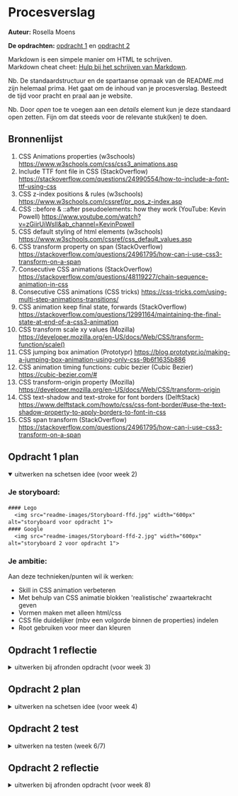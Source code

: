 # Procesverslag
**Auteur:** Rosella Moens

**De opdrachten:** [opdracht 1](opdracht1/index.html) en [opdracht 2](opdracht2/index.html)


Markdown is een simpele manier om HTML te schrijven.  
Markdown cheat cheet: [Hulp bij het schrijven van Markdown](https://github.com/adam-p/markdown-here/wiki/Markdown-Cheatsheet).

Nb. De standaardstructuur en de spartaanse opmaak van de README.md zijn helemaal prima. Het gaat om de inhoud van je procesverslag. Besteedt de tijd voor pracht en praal aan je website.

Nb. Door *open* toe te voegen aan een *details* element kun je deze standaard open zetten. Fijn om dat steeds voor de relevante stuk(ken) te doen.



## Bronnenlijst
  1. CSS Animations properties (w3schools) https://www.w3schools.com/css/css3_animations.asp
  2. Include TTF font file in CSS (StackOverflow) https://stackoverflow.com/questions/24990554/how-to-include-a-font-ttf-using-css
  3. CSS z-index positions & rules (w3schools) https://www.w3schools.com/cssref/pr_pos_z-index.asp
  4. CSS ::before & ::after pseudoelements: how they work (YouTube: Kevin Powell) https://www.youtube.com/watch?v=zGiirUiWslI&ab_channel=KevinPowell
  5. CSS default styling of html elements (w3schools) https://www.w3schools.com/cssref/css_default_values.asp
  6. CSS transform property on span (StackOverflow) https://stackoverflow.com/questions/24961795/how-can-i-use-css3-transform-on-a-span
  7. Consecutive CSS animations (StackOverflow) https://stackoverflow.com/questions/48119227/chain-sequence-animation-in-css
  8. Consecutive CSS animations (CSS tricks) https://css-tricks.com/using-multi-step-animations-transitions/
  9. CSS animation keep final state, forwards (StackOverflow) https://stackoverflow.com/questions/12991164/maintaining-the-final-state-at-end-of-a-css3-animation
  10. CSS transform scale xy values (Mozilla) https://developer.mozilla.org/en-US/docs/Web/CSS/transform-function/scale()
  11. CSS jumping box animation (Prototypr) https://blog.prototypr.io/making-a-jumping-box-animation-using-only-css-9b6f1635b886
  12. CSS animation timing functions: cubic bezier (Cubic Bezier) https://cubic-bezier.com/#
  13. CSS transform-origin property (Mozilla) https://developer.mozilla.org/en-US/docs/Web/CSS/transform-origin
  14. CSS text-shadow and text-stroke for font borders (DelftStack) https://www.delftstack.com/howto/css/css-font-border/#use-the-text-shadow-property-to-apply-borders-to-font-in-css
  15. CSS span transform (StackOverflow) https://stackoverflow.com/questions/24961795/how-can-i-use-css3-transform-on-a-span



## Opdracht 1 plan

<details open>
  <summary>uitwerken na schetsen idee (voor week 2)</summary>


  ### Je storyboard:
    #### Lego
      <img src="readme-images/Storyboard-ffd.jpg" width="600px" alt="storyboard voor opdracht 1">
    #### Google
      <img src="readme-images/Storyboard-ffd-2.jpg" width="600px" alt="storyboard 2 voor opdracht 1">



  ### Je ambitie: 
  Aan deze technieken/punten wil ik werken:
  - Skill in CSS animation verbeteren
  - Met behulp van CSS animatie blokken 'realistische' zwaartekracht geven
  - Vormen maken met alleen html/css
  - CSS file duidelijker (mbv een volgorde binnen de properties) indelen
  - Root gebruiken voor meer dan kleuren
 
</details>



## Opdracht 1 reflectie

<details>
  <summary>uitwerken bij afronden opdracht (voor week 3)</summary>


  ### Je uitkomst - karakteristiek screenshot(s):
  <img src="readme-images/dummy-plaatje.svg" width="375px" alt="uitomst opdracht 1">
  

  ### Dit ging goed/Heb ik geleerd: 
  Korte omschrijving met plaatje(s)

  <img src="readme-images/dummy-plaatje.svg" width="375px" alt="top">


  ### Dit was lastig/Is niet gelukt:
  Korte omschrijving met plaatje(s)

  <img src="readme-images/dummy-plaatje.svg" width="375px" alt="bummer">
</details>



## Opdracht 2 plan

<details>
  <summary>uitwerken na schetsen idee (voor week 4)</summary>


  ### Je ontwerp:
  <img src="readme-images/dummy-plaatje.svg" width="375px" alt="ontwerp opdracht 2">


  ### Je ambitie: 
  Aan deze technieken/punten wil ik werken:
  - punt 1
  - punt 2
  - nog een punt
  - ...
</details>



## Opdracht 2 test

<details>
  <summary>uitwerken na testen (week 6/7)</summary>

  Neem minimaal 5 bevindingen op:



  ### Bevinding 1:
  Omschrijving van wat er nog niet orde was (tekst en afbeeding(en)).

  #### oplossing:
  Beschrijving hoe je het hebt hebt opgelost of als het niet gelukt is hoe je het zou oplossen (tekst en afbeeding(en)).



  ### Bevinding 2:
  Omschrijving van wat er nog niet orde was (tekst en afbeeding(en)).

  #### oplossing:
  Beschrijving hoe je het hebt hebt opgelost of als het niet gelukt is hoe je het zou oplossen (tekst en afbeeding(en)).



  ### Bevinding 3:
  ...
</details>



## Opdracht 2 reflectie

<details>
  <summary>uitwerken bij afronden opdracht (voor week 8)</summary>

  ### Je uitkomst - karakteristiek screenshot(s):
  <img src="readme-images/dummy-plaatje.svg" width="375px" alt="uitkomst opdracht 2">


  ### Dit ging goed/Heb ik geleerd: 
  Korte omschrijving met plaatje(s)

  <img src="readme-images/dummy-plaatje.svg" width="375px" alt="top">


  ### Dit was lastig/Is niet gelukt:
  Korte omschrijving met plaatje(s)

  <img src="readme-images/dummy-plaatje.svg" width="375px" alt="bummer">
</details>
